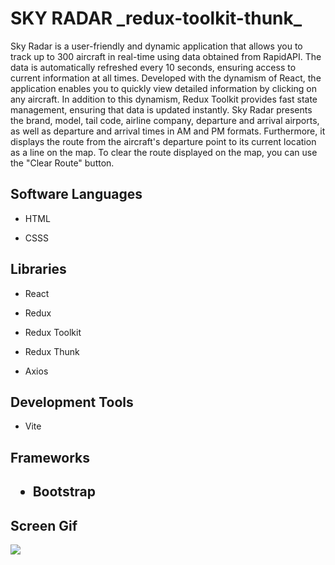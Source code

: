 <h1>SKY RADAR _redux-toolkit-thunk_</h1>

Sky Radar is a user-friendly and dynamic application that allows you to track up to 300 aircraft in real-time using data obtained from RapidAPI. The data is automatically refreshed every 10 seconds, ensuring access to current information at all times. Developed with the dynamism of React, the application enables you to quickly view detailed information by clicking on any aircraft. In addition to this dynamism, Redux Toolkit provides fast state management, ensuring that data is updated instantly. Sky Radar presents the brand, model, tail code, airline company, departure and arrival airports, as well as departure and arrival times in AM and PM formats. Furthermore, it displays the route from the aircraft's departure point to its current location as a line on the map. To clear the route displayed on the map, you can use the "Clear Route" button.

<h2> Software Languages </h2>

- HTML

- CSSS

<h2> Libraries </h2>

- React

- Redux

- Redux Toolkit

- Redux Thunk

- Axios

<h2> Development Tools </h2>

- Vite

<h2> Frameworks <h2>

- Bootstrap

<h2> Screen Gif </h2>

![](sky.gif)